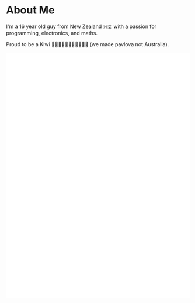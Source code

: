 # About Me

I'm a 16 year old guy from New Zealand 🇳🇿 with a passion for programming, electronics, and maths.

Proud to be a Kiwi 🥝🥝🥝🇳🇿🇳🇿🇳🇿🇳🇿 (we made pavlova not Australia).

<img src="/interests.svg" align="left">
<img src="/future-projects.svg" align="right">

<!--

- Modding
  - Terraria
  - Minecraft
  - Hearts of Iron IV
- Gaming
  - todo
- Maths


# Future Projects

- Modding
  - Oxygen Not Included
  - Rim World

# Tools I Use

TODO

# Stats

TODO

-->
